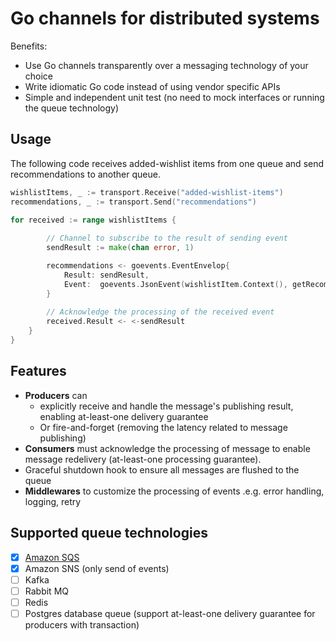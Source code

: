 # Go channels for distributed systems

Benefits:
* Use Go channels transparently over a messaging technology of your choice
* Write idiomatic Go code instead of using vendor specific APIs
* Simple and independent unit test (no need to mock interfaces or running the queue technology)

## Usage

The following code receives added-wishlist items from one queue and send recommendations to another queue.

```go
wishlistItems, _ := transport.Receive("added-wishlist-items")
recommendations, _ := transport.Send("recommendations")

for received := range wishlistItems {
        
        // Channel to subscribe to the result of sending event 
        sendResult := make(chan error, 1)

        recommendations <- goevents.EventEnvelop{
            Result: sendResult,
            Event:  goevents.JsonEvent(wishlistItem.Context(), getRecommendation(wishlistItem.Event)),
        }
        
        // Acknowledge the processing of the received event
        received.Result <- <-sendResult
    }
}
```

## Features

+ **Producers** can 
  + explicitly receive and handle the message's publishing result, enabling at-least-one delivery guarantee
  + Or fire-and-forget (removing the latency related to message publishing)
+ **Consumers** must acknowledge the processing of message to enable message redelivery (at-least-one processing guarantee).
+ Graceful shutdown hook to ensure all messages are flushed to the queue
+ **Middlewares** to customize the processing of events .e.g. error handling, logging, retry

## Supported queue technologies

+ [x] [Amazon SQS](https://aws.amazon.com/sqs/)
+ [x] Amazon SNS (only send of events)
+ [ ] Kafka
+ [ ] Rabbit MQ
+ [ ] Redis
+ [ ] Postgres database queue (support at-least-one delivery guarantee for producers with transaction)
